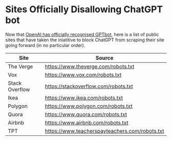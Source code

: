 # Sites Officially Disallowing ChatGPT bot

Now that [OpenAI has officially recognised GPTbot](https://platform.openai.com/docs/gptbot), here is a list of public sites that have taken the iniatitive to block ChatGPT from scraping their site going forward (in no particular order). 

| Site | Source |
| --- | --- |
| The Verge |  https://www.theverge.com/robots.txt |
| Vox | https://www.vox.com/robots.txt |
| Stack Overflow | https://stackoverflow.com/robots.txt |
| Ikea | https://www.ikea.com/robots.txt |
| Polygon | https://www.polygon.com/robots.txt |
| Quora | https://www.quora.com/robots.txt |
| Airbnb | https://www.airbnb.com/robots.txt |
| TPT | https://www.teacherspayteachers.com/robots.txt |

